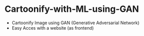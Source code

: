 # Cartoonify-with-ML-using-GAN
<ul>
  <li>Cartoonify Image using GAN (Generative Adversarial Network)</li>
  <li>Easy Acces with a website (as frontend)</li>
